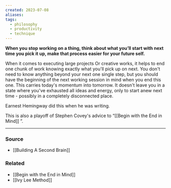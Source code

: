 ```yaml
---
created: 2023-07-08
aliases: 
tags:
  - philosophy
  - productivity
  - technique
---
```

**When you stop working on a thing, think about what you’ll start with next time you pick it up, make that process easier for your future self.**

When it comes to executing large projects Or creative works, it helps to end one chunk of work knowing exactly what you'll pick up on next. You don't need to know anything beyond your next one single step, but you should have the beginning of the next working session in mind when you end this one. This carries  today's momentum into tomorrow. It doesn't leave you in a state where you've exhausted all ideas and energy, only to start anew next time - possibly in a completely disconnected place. 

Earnest Hemingway did this when he was writing.

This is also a playoff of Stephen Covey's advice to “[[Begin with the End in Mind]] ”.

---

### Source
- [[Building A Second Brain]]

### Related
- [[Begin with the End in Mind]]
- [[Ivy Lee Method]]